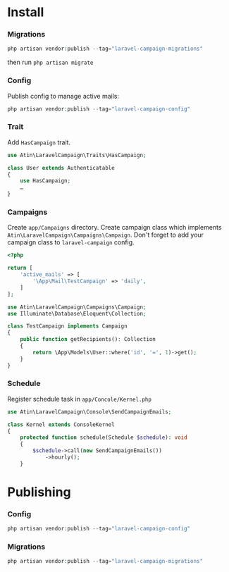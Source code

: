 # Install
### Migrations
```php
php artisan vendor:publish --tag="laravel-campaign-migrations"
```

then run ```php artisan migrate```

### Config
Publish config to manage active mails:
```php
php artisan vendor:publish --tag="laravel-campaign-config"
```

### Trait
Add ```HasCampaign``` trait.

```php
use Atin\LaravelCampaign\Traits\HasCampaign;

class User extends Authenticatable
{
    use HasCampaign;
    …
}
```

### Campaigns
Create ```app/Campaigns``` directory. Create campaign class which implements ```Atin\LaravelCampaign\Campaigns\Campaign```. 
Don't forget to add your campaign class to ```laravel-campaign``` config.

```php
<?php

return [
    'active_mails' => [
        '\App\Mail\TestCampaign' => 'daily',
    ]
];
```

```php
use Atin\LaravelCampaign\Campaigns\Campaign;
use Illuminate\Database\Eloquent\Collection;

class TestCampaign implements Campaign
{
    public function getRecipients(): Collection
    {
        return \App\Models\User::where('id', '=', 1)->get();
    }
}
```

### Schedule
Register schedule task in ```app/Concole/Kernel.php```
```php
use Atin\LaravelCampaign\Console\SendCampaignEmails;

class Kernel extends ConsoleKernel
{
    protected function schedule(Schedule $schedule): void
    {
        $schedule->call(new SendCampaignEmails())
            ->hourly();
    }
```

# Publishing
### Config
```php
php artisan vendor:publish --tag="laravel-campaign-config"
```

### Migrations
```php
php artisan vendor:publish --tag="laravel-campaign-migrations"
```